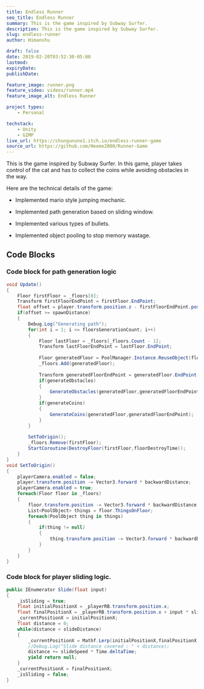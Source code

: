```yaml
---
title: Endless Runner
seo_title: Endless Runner
summary: This is the game inspired by Subway Surfer.
description: This is the game inspired by Subway Surfer.
slug: endless-runner
author: Himanshu

draft: false
date: 2019-02-20T03:52:30-05:00
lastmod: 
expiryDate: 
publishDate: 

feature_image: runner.png
feature_video: videos/runner.mp4
feature_image_alt: Endless Runner

project types: 
    - Personal

techstack:
    - Unity
    - GIMP
live_url: https://chungununo1.itch.io/endless-runner-game
source_url: https://github.com/Heemo2000/Runner-Game
---
```


This is the game inspired by Subway Surfer. In this game, player takes control of the cat and has to collect the coins while avoiding
obstacles in the way.

Here are the technical details of the game:

* Implemented mario style jumping mechanic.

* Implemented path generation based on sliding window.

* Implemented various types of bullets.

* Implemented object pooling to stop memory wastage.


## Code Blocks

### Code block for path generation logic

```C#
void Update()
{
    Floor firstFloor = _floors[0];
    Transform firstFloorEndPoint = firstFloor.EndPoint;
    float offset = player.transform.position.z - firstFloorEndPoint.position.z;
    if(offset >= spawnDistance)
    {
        Debug.Log("Generating path");
        for(int i = 1; i <= floorsGenerationCount; i++)
        {
            Floor lastFloor = _floors[_floors.Count - 1];
            Transform lastFloorEndPoint = lastFloor.EndPoint;
            
            Floor generatedFloor = PoolManager.Instance.ReuseObject(floor.gameObject,lastFloorEndPoint.position,Quaternion.identity)PoolObject as Floor;
            _floors.Add(generatedFloor);
        
            Transform generatedFloorEndPoint = generatedFloor.EndPoint;
            if(generateObstacles)
            {
                GenerateObstacles(generatedFloor,generatedFloorEndPoint);
            }
            if(generateCoins)
            {
                GenerateCoins(generatedFloor,generatedFloorEndPoint);
            }
        }
        
        SetToOrigin();
        _floors.Remove(firstFloor);
        StartCoroutine(DestroyFloor(firstFloor,floorDestroyTime));       
    }
}
void SetToOrigin()
{
    playerCamera.enabled = false;
    player.transform.position -= Vector3.forward * backwardDistance;
    playerCamera.enabled = true;
    foreach(Floor floor in _floors)
    {
        floor.transform.position -= Vector3.forward * backwardDistance;
        List<PoolObject> things = floor.ThingsOnFloor;
        foreach(PoolObject thing in things)
        {
            if(thing != null)
            {
                thing.transform.position -= Vector3.forward * backwardDistance;
            }
        }
    }
}
```


### Code block for player sliding logic.

```C#
public IEnumerator Slide(float input)
{
    _isSliding = true;
    float initialPositionX = _playerRB.transform.position.x;
    float finalPositionX = _playerRB.transform.position.x + input * slideDistance;
    _currentPositionX = initialPositionX;
    float distance = 0;
    while(distance < slideDistance)
    {
        _currentPositionX = Mathf.Lerp(initialPositionX,finalPositionX,distance);
        //Debug.Log("Slide distance covered : " + distance);
        distance += slideSpeed * Time.deltaTime;
        yield return null;
    }
    _currentPositionX = finalPositionX; 
    _isSliding = false;
}

```